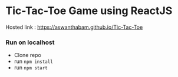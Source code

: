 # Tic-Tac-Toe Game using ReactJS

Hosted link : https://aswanthabam.github.io/Tic-Tac-Toe

### Run on localhost

- Clone repo
- run `npm install`
- run `npm start`
